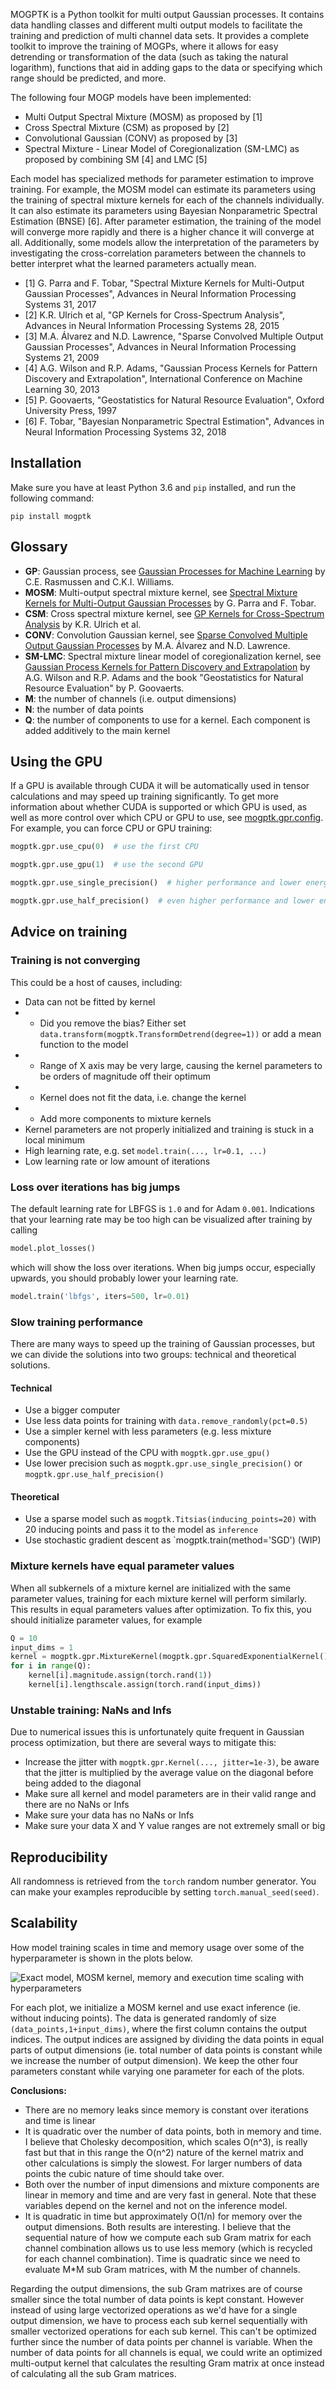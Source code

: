 MOGPTK is a Python toolkit for multi output Gaussian processes. It contains data handling classes and different multi output models to facilitate the training and prediction of multi channel data sets. It provides a complete toolkit to improve the training of MOGPs, where it allows for easy detrending or transformation of the data (such as taking the natural logarithm), functions that aid in adding gaps to the data or specifying which range should be predicted, and more.

The following four MOGP models have been implemented:

- Multi Output Spectral Mixture (MOSM) as proposed by [1]
- Cross Spectral Mixture (CSM) as proposed by [2]
- Convolutional Gaussian (CONV) as proposed by [3]
- Spectral Mixture - Linear Model of Coregionalization (SM-LMC) as proposed by combining SM [4] and LMC [5]

Each model has specialized methods for parameter estimation to improve training. For example, the MOSM model can estimate its parameters using the training of spectral mixture kernels for each of the channels individually. It can also estimate its parameters using Bayesian Nonparametric Spectral Estimation (BNSE) [6]. After parameter estimation, the training of the model will converge more rapidly and there is a higher chance it will converge at all. Additionally, some models allow the interpretation of the parameters by investigating the cross-correlation parameters between the channels to better interpret what the learned parameters actually mean.

- [1] G. Parra and F. Tobar, "Spectral Mixture Kernels for Multi-Output Gaussian Processes", Advances in Neural Information Processing Systems 31, 2017
- [2] K.R. Ulrich et al, "GP Kernels for Cross-Spectrum Analysis", Advances in Neural Information Processing Systems 28, 2015
- [3] M.A. Álvarez and N.D. Lawrence, "Sparse Convolved Multiple Output Gaussian Processes", Advances in Neural Information Processing Systems 21, 2009
- [4] A.G. Wilson and R.P. Adams, "Gaussian Process Kernels for Pattern Discovery and Extrapolation", International Conference on Machine Learning 30, 2013
- [5] P. Goovaerts, "Geostatistics for Natural Resource Evaluation", Oxford University Press, 1997
- [6] F. Tobar, "Bayesian Nonparametric Spectral Estimation", Advances in Neural Information Processing Systems 32, 2018

## Installation
Make sure you have at least Python 3.6 and `pip` installed, and run the following command:

```
pip install mogptk
```

## Glossary
- **GP**: Gaussian process, see [Gaussian Processes for Machine Learning](http://www.gaussianprocess.org/gpml/) by C.E. Rasmussen and C.K.I. Williams.
- **MOSM**: Multi-output spectral mixture kernel, see [Spectral Mixture Kernels for Multi-Output Gaussian Processes](https://arxiv.org/abs/1709.01298) by G. Parra and F. Tobar.
- **CSM**: Cross spectral mixture kernel, see [GP Kernels for Cross-Spectrum Analysis](https://papers.nips.cc/paper/5966-gp-kernels-for-cross-spectrum-analysis) by K.R. Ulrich et al.
- **CONV**: Convolution Gaussian kernel, see [Sparse Convolved Multiple Output Gaussian Processes](https://arxiv.org/abs/0911.5107) by M.A. Álvarez and N.D. Lawrence.
- **SM-LMC**: Spectral mixture linear model of coregionalization kernel, see [Gaussian Process Kernels for Pattern Discovery and Extrapolation](https://arxiv.org/abs/1302.4245) by A.G. Wilson and R.P. Adams and the book "Geostatistics for Natural Resource Evaluation" by P. Goovaerts.
- **M**: the number of channels (i.e. output dimensions)
- **N**: the number of data points
- **Q**: the number of components to use for a kernel. Each component is added additively to the main kernel

## Using the GPU
If a GPU is available through CUDA it will be automatically used in tensor calculations and may speed up training significantly. To get more information about whether CUDA is supported or which GPU is used, as well as more control over which CPU or GPU to use, see [mogptk.gpr.config](https://games-uchile.github.io/mogptk/gpr/config.html). For example, you can force CPU or GPU training:

```python
mogptk.gpr.use_cpu(0)  # use the first CPU

mogptk.gpr.use_gpu(1)  # use the second GPU

mogptk.gpr.use_single_precision()  # higher performance and lower energy usage

mogptk.gpr.use_half_precision()  # even higher performance and lower energy usage
```

## Advice on training 
### Training is not converging
This could be a host of causes, including:

- Data can not be fitted by kernel
- - Did you remove the bias? Either set `data.transform(mogptk.TransformDetrend(degree=1))` or add a mean function to the model
- - Range of X axis may be very large, causing the kernel parameters to be orders of magnitude off their optimum
- - Kernel does not fit the data, i.e. change the kernel
- - Add more components to mixture kernels
- Kernel parameters are not properly initialized and training is stuck in a local minimum
- High learning rate, e.g. set `model.train(..., lr=0.1, ...)`
- Low learning rate or low amount of iterations

### Loss over iterations has big jumps
The default learning rate for LBFGS is `1.0` and for Adam `0.001`. Indications that your learning rate may be too high can be visualized after training by calling

```python
model.plot_losses()
```

which will show the loss over iterations. When big jumps occur, especially upwards, you should probably lower your learning rate.

```python
model.train('lbfgs', iters=500, lr=0.01)
```

### Slow training performance
There are many ways to speed up the training of Gaussian processes, but we can divide the solutions into two groups: technical and theoretical solutions.

#### Technical
- Use a bigger computer
- Use less data points for training with `data.remove_randomly(pct=0.5)`
- Use a simpler kernel with less parameters (e.g. less mixture components)
- Use the GPU instead of the CPU with `mogptk.gpr.use_gpu()`
- Use lower precision such as `mogptk.gpr.use_single_precision()` or `mogptk.gpr.use_half_precision()`

#### Theoretical
- Use a sparse model such as `mogptk.Titsias(inducing_points=20)` with 20 inducing points and pass it to the model as `inference`
- Use stochastic gradient descent as `mogptk.train(method='SGD') (WIP)

### Mixture kernels have equal parameter values
When all subkernels of a mixture kernel are initialized with the same parameter values, training for each mixture kernel will perform similarly. This results in equal parameters values after optimization. To fix this, you should initialize parameter values, for example

```python
Q = 10
input_dims = 1
kernel = mogptk.gpr.MixtureKernel(mogptk.gpr.SquaredExponentialKernel(), Q=Q)
for i in range(Q):
    kernel[i].magnitude.assign(torch.rand(1))
    kernel[i].lengthscale.assign(torch.rand(input_dims))
```

### Unstable training: NaNs and Infs
Due to numerical issues this is unfortunately quite frequent in Gaussian process optimization, but there are several ways to mitigate this:
- Increase the jitter with `mogptk.gpr.Kernel(..., jitter=1e-3)`, be aware that the jitter is multiplied by the average value on the diagonal before being added to the diagonal
- Make sure all kernel and model parameters are in their valid range and there are no NaNs or Infs
- Make sure your data has no NaNs or Infs
- Make sure your data X and Y value ranges are not extremely small or big


## Reproducibility
All randomness is retrieved from the `torch` random number generator. You can make your examples reproducible by setting `torch.manual_seed(seed)`.


## Scalability
How model training scales in time and memory usage over some of the hyperparameter is shown in the plots below.

![Exact model, MOSM kernel, memory and execution time scaling with hyperparameters](exact_mosm.png)

For each plot, we initialize a MOSM kernel and use exact inference (ie. without inducing points). The data is generated randomly of size `(data_points,1+input_dims)`, where the first column contains the output indices. The output indices are assigned by dividing the data points in equal parts of output dimensions (ie. total number of data points is constant while we increase the number of output dimension). We keep the other four parameters constant while varying one parameter for each of the plots.

**Conclusions:**

* There are no memory leaks since memory is constant over iterations and time is linear
* It is quadratic over the number of data points, both in memory and time. I believe that Cholesky decomposition, which scales O(n^3), is really fast but that in this range the O(n^2) nature of the kernel matrix and other calculations is simply the slowest. For larger numbers of data points the cubic nature of time should take over.
* Both over the number of input dimensions and mixture components are linear in memory and time and are very fast in general. Note that these variables depend on the kernel and not on the inference model.
* It is quadratic in time but approximately O(1/n) for memory over the output dimensions. Both results are interesting. I believe that the sequential nature of how we compute each sub Gram matrix for each channel combination allows us to use less memory (which is recycled for each channel combination). Time is quadratic since we need to evaluate M*M sub Gram matrices, with M the number of channels.

Regarding the output dimensions, the sub Gram matrixes are of course smaller since the total number of data points is kept constant. However instead of using large vectorized operations as we'd have for a single output dimension, we have to process each sub kernel sequentially with smaller vectorized operations for each sub kernel. This can't be optimized further since the number of data points per channel is variable. When the number of data points for all channels is equal, we could write an optimized multi-output kernel that calculates the resulting Gram matrix at once instead of calculating all the sub Gram matrices.
